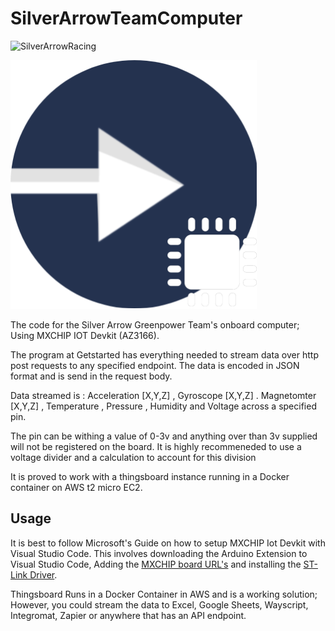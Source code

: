 # SilverArrowTeamComputer

![SilverArrowRacing](https://img.shields.io/badge/Silver%20Arrow%20Racing)

![logo](https://github.com/DylanK46/SilverArrowTeamComputer/blob/master/computerlogo.png?raw=true)

The code for the Silver Arrow Greenpower Team's onboard computer; Using MXCHIP IOT Devkit (AZ3166).


The program at Getstarted has everything needed to stream data over http post requests to any specified endpoint.
The data is encoded in JSON format and is send in the request body.

Data streamed is : Acceleration [X,Y,Z] , Gyroscope [X,Y,Z] . Magnetomter [X,Y,Z] , Temperature , Pressure , Humidity and Voltage across a specified pin.

The pin can be withing a value of 0-3v and anything over than 3v supplied will not be registered on the board.
It is highly recommeneded to use a voltage divider and a calculation to account for this division

It is proved to work with a thingsboard instance running in a Docker container on AWS t2 micro EC2.

## Usage

It is best to follow Microsoft's Guide on how to setup MXCHIP Iot Devkit with Visual Studio Code. This involves downloading the Arduino Extension to Visual Studio Code, Adding the [MXCHIP board URL's](https://raw.githubusercontent.com/VSChina/azureiotdevkit_tools/master/package_azureboard_index.json) and installing the [ST-Link Driver](https://www.st.com/content/st_com/en/products/development-tools/software-development-tools/stm32-software-development-tools/stm32-utilities/stsw-link009.html?dl=h7V82kGQr7Jnogpwu2WmTg%3D%3D%2CAMYUlg5DRLy%2FPuK6xFzpxwj0mndryzOWDXtmJN8lLb4W9e4Xs79tjTZtV5nQXjcLtjz110bltEJvt5Wc7dHl8Dl57JGz3BjDG12uP1PHO4CmwOmM%2BJPGTrjfjbkbPmLTinpgQo3oNTfQUqL9gCWd3v9oir9aQ6m91EbaHmNXk2IQTU5JZ7U8YQYtAuzQ4uSTiVdCBfU%2F%2B%2FoJnR9rRL%2FKAPe6iUTLD2tOsSE3BvfrFrvENaAWP0LFwKubX%2BbKXGkB01ZJ%2FunCtkCiR9%2Fk5qDay%2BZWT7oLWzm2Onr9EWqu2ZtibqUrUGXxwMM2C0vqEnKN&uid=8d18BbbErnPJvaSFf4UFf81qYVIFi1lC#get-software).

Thingsboard Runs in a Docker Container in AWS and is a working solution; However, you could stream the data to Excel, Google Sheets, Wayscript, Integromat, Zapier or anywhere that has an API endpoint. 
